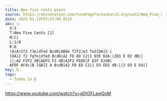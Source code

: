 ```yaml
---
title: New five cents piece
source: https://abcnotation.com/tunePage?a=tunearch.org/wiki/New_Five_Cents_(1).no-ext/0001
date: 2023-01-13T03:27:09.812Z
abc: |-
  X:1
  T:New Five Cents [1]
  M:C|
  L:1/8
  K:D
  (A|A)2f2 f3e|dfed BcdB|ABde f2f2|e3 fe2[DA]2-|
  [DA]2 f2 fgfe|dfed BcdB|A2 FD ED C2|1 D3E D2A:|2D3 E D2 dB||
  ||:A2 F2F2 dB|ADFG F2 dB|A2F2 FEDE|F E2F E2dB|
  AFDF AFdc|B [GB]2 A BcdB|A2 FD ED C2|1 D3 ED2 dB:||2 D3 E D3|]
key: D
tags:
  - Tunes in D
---
```

https://www.youtube.com/watch?v=gDtGFLawQxM